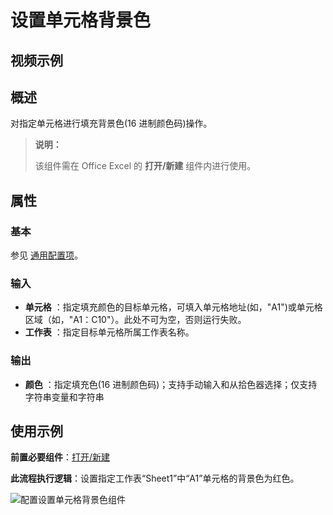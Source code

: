 # 设置单元格背景色

## 视频示例

## 概述

对指定单元格进行填充背景色(16 进制颜色码)操作。

> **说明：**
>
> 该组件需在 Office Excel 的 **打开/新建** 组件内进行使用。

## 属性

### 基本

参见 [通用配置项](../Appendix/CommonConfigurationItems.md)。

### 输入

- **单元格** ：指定填充颜色的目标单元格，可填入单元格地址(如，"A1")或单元格区域（如，"A1：C10"）。此处不可为空，否则运行失败。
- **工作表** ：指定目标单元格所属工作表名称。

### 输出

- **颜色** ：指定填充色(16 进制颜色码)；支持手动输入和从拾色器选择；仅支持字符串变量和字符串

## 使用示例

**前置必要组件**：[打开/新建](../OfficeExcel/OpenExcel.md)

**此流程执行逻辑**：设置指定工作表“Sheet1”中“A1”单元格的背景色为红色。

![配置设置单元格背景色组件](https://docimages.blob.core.chinacloudapi.cn/images/Activities/SetCellBackColor2.png)
